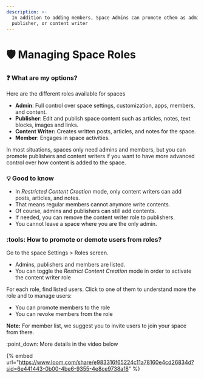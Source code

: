 ```yaml
---
description: >-
  In addition to adding members, Space Admins can promote othem as admin,
  publisher, or content writer
---
```


# 🛡️ Managing Space Roles

### :question: What are my options?



Here are the different roles available for spaces

* **Admin**: Full control over space settings, customization, apps, members, and content.
* **Publisher**: Edit and publish space content such as articles, notes, text blocks, images and links.
* **Content Writer:** Creates written posts, articles, and notes for the space.
* **Member**: Engages in space activities.

In most situations, spaces only need admins and members, but you can promote publishers and content writers  if you want to have more advanced control over how content is added to the space.

### :bulb: Good to know

* In _Restricted Content Creation_ mode, only content writers can add posts, articles, and notes.
* That means regular members cannot anymore write contents.
* Of course, admins and publishers can still add contents.
* If needed, you can remove the content writer role to publishers.&#x20;
* You cannot leave a space where you are the only admin.

### &#x20;:tools: How to promote or demote users from roles?

Go to the space Settings > Roles screen.

* Admins, publishers and members are listed.
* You can toggle the _Restrict Content Creation_ mode in order to activate the content writer role

For each role, find listed users. Click to one of them to understand more the role and to manage users:

* You can promote members to the role
* You can revoke members from the role

**Note:** For member list, we suggest you to invite users to join your space from there.

:point\_down: More details in the video below



{% embed url="https://www.loom.com/share/e983316f65224c11a78160e4cd26834d?sid=6e441443-0b00-4be6-9355-4e8ce9738af8" %}

